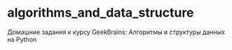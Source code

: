 # algorithms_and_data_structure
Домашние задания к курсу GeekBrains: Алгоритмы и структуры данных на Python
